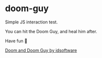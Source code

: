 # doom-guy

Simple JS interaction test.

You can hit the Doom Guy, and heal him after.

Have fun 🥳

[Doom and Doom Guy by idsoftware](https://www.idsoftware.com/en-gb)
